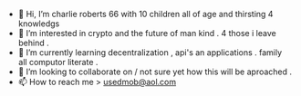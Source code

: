 - 👋 Hi, I’m charlie roberts 66 with 10 children all of age and thirsting 4 knowledgs
- 👀 I’m interested in crypto and the future of man kind . 4 those i leave behind .
- 🌱 I’m currently learning decentralization , api's an applications . family all computor literate .
- 💞️ I’m looking to collaborate on / not sure yet how this will be aproached .
- 📫 How to reach me  > usedmob@aol.com

<!---
charlie22643man/charlie22643man is a ✨ special ✨ repository because its `README.md` (this file) appears on your GitHub profile.
You can click the Preview link to take a look at your changes.
--->
